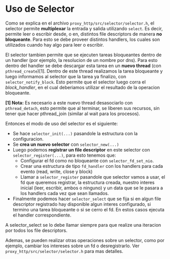 # Uso de Selector

Como se explica en el archivo `proxy_http/src/selector/selector.h`, el selector permite **multiplexar** la entrada y salida utilizando `select`. Es decir, permite leer o escribir desde, o en, distintos file descriptors de manera **no bloqueante**. Para esto se debe proveer distintos handlers, los cuales son utilizados cuando hay algo para leer o escribir.

El selector tambien permite que se ejecuten tareas bloqueantes dentro de un handler (por ejemplo, la resolucion de un nombre por dns). Para esto dentro del handler se debe descargar esta tarea en un **nuevo thread** (con `pthread_create`)[1]. Dentro de este thread realizamos la tarea bloqueante y luego informamos al selector que la tarea ya finalizo, con `selector_notify_block`. Esto permite que el selector luego corra el *block_handler*, en el cual deberiamos utilizar el resultado de la operacion bloqueante.

**[1] Nota:** Es necesario a este nuevo thread desasociarlo con `pthread_detach`, esto permite que al terminar, se liberen sus recursos, sin tener que hacer pthread_join (similar al wait para los procesos).

Entonces el modo de uso del selector es el siguiente:
- Se hace `selector_init(...)` pasandole la estructura con la configuracion.
- Se **crea un nuevo selector** con `selector_new(...)`
- Luego podemos **registrar un file descriptor** en este selector con `selector_register(...)`, para esto tenemos que:
  - Configurar el fd como no bloqueante con `selector_fd_set_nio`.
  - Crear una estructura de tipo `fd_handler` con los handlers para cada evento (read, write, close y block)
  - Llamar a `selector_register` pasandole que selector vamos a usar, el fd que queremos registrar, la estructura creada, nuestro interes inicial (leer, escribir, ambos o ninguno) y un data que se le pasara a los handlers cada vez que sean llamados.
- Finalmente podemos hacer `selector_select` que se fija si en algun file descriptor registrado hay disponible algun interes configurado, si termino una tarea bloqueante o si se cerro el fd. En estos casos ejecuta el handler correspondiente.

A selector_select se lo debe llamar siempre para que realize una iteracion por todos los file descriptors.

Ademas, se pueden realizar otras operaciones sobre un selector, como por ejemplo, cambiar los intereses sobre un fd o desregistrarlo. Ver `proxy_http/src/selector/selector.h` para mas detalles.
